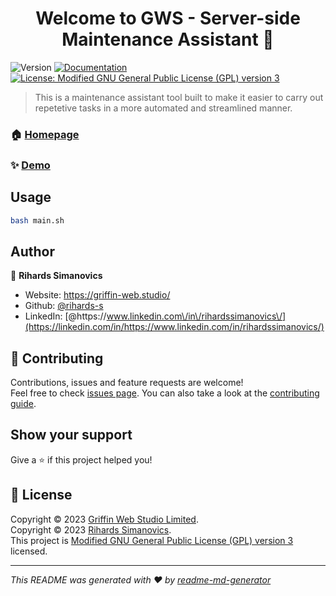 <h1 align="center">Welcome to GWS - Server-side Maintenance Assistant 👋</h1>
<p>
  <img alt="Version" src="https://img.shields.io/badge/version-1.0.3-blue.svg?cacheSeconds=2592000" />
  <a href="https://gitlab.griffin-studio.dev/external-projects/gws-maintenance/-/wikis/home" target="_blank">
    <img alt="Documentation" src="https://img.shields.io/badge/documentation-yes-brightgreen.svg" />
  </a>
  <a href="https://gitlab.griffin-studio.dev/external-projects/gws-maintenance/-/blob/main/LICENSE" target="_blank">
    <img alt="License: Modified GNU General Public License (GPL) version 3" src="https://img.shields.io/badge/License-Modified GNU General Public License (GPL) version 3-yellow.svg" />
  </a>
</p>

> This is a maintenance assistant tool built to make it easier to carry out repetetive tasks in a more automated and streamlined manner.

### 🏠 [Homepage](https://gitlab.griffin-studio.dev/external-projects/gws-maintenance)

### ✨ [Demo](https://external-projects.griffin-studio.co.uk/gws-maintenance/)

## Usage

```sh
bash main.sh
```

## Author

👤 **Rihards Simanovics**

-   Website: https://griffin-web.studio/
-   Github: [@rihards-s](https://gitlab.griffin-studio.dev/rihards-s)
-   LinkedIn: [@https:\/\/www.linkedin.com\/in\/rihardssimanovics\/](https://linkedin.com/in/https://www.linkedin.com/in/rihardssimanovics/)

## 🤝 Contributing

Contributions, issues and feature requests are welcome!<br />Feel free to check [issues page](https://gitlab.griffin-studio.dev/external-projects/gws-maintenance/-/issues). You can also take a look at the [contributing guide](https://gitlab.griffin-studio.dev/external-projects/gws-maintenance/-/wikis/home).

## Show your support

Give a ⭐️ if this project helped you!

## 📝 License

Copyright © 2023 [Griffin Web Studio Limited](https://griffin-web.studio).<br />
Copyright © 2023 [Rihards Simanovics](https://gitlab.griffin-studio.dev/rihards-s).<br />
This project is [Modified GNU General Public License (GPL) version 3](https://gitlab.griffin-studio.dev/external-projects/gws-maintenance/-/blob/main/LICENSE) licensed.

---

_This README was generated with ❤️ by [readme-md-generator](https://github.com/kefranabg/readme-md-generator)_
